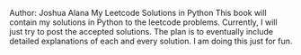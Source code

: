 Author: Joshua Alana
My Leetcode Solutions in Python
This book will contain my solutions in Python to the leetcode problems. Currently, I
will just try to post the accepted solutions. The plan is to eventually include
detailed explanations of each and every solution. I am doing this just for fun.
